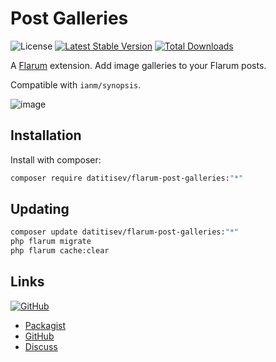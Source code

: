 # Post Galleries

![License](https://img.shields.io/badge/license-MIT-blue.svg) [![Latest Stable Version](https://img.shields.io/packagist/v/datitisev/flarum-post-galleries.svg)](https://packagist.org/packages/datitisev/flarum-post-galleries) [![Total Downloads](https://img.shields.io/packagist/dt/datitisev/flarum-post-galleries.svg)](https://packagist.org/packages/datitisev/flarum-post-galleries)

A [Flarum](http://flarum.org) extension. Add image galleries to your Flarum posts.

Compatible with `ianm/synopsis`.

![image](https://user-images.githubusercontent.com/6401250/156472658-1a268223-f037-479f-ba73-384bc582904a.png)


## Installation

Install with composer:

```sh
composer require datitisev/flarum-post-galleries:"*"
```

## Updating

```sh
composer update datitisev/flarum-post-galleries:"*"
php flarum migrate
php flarum cache:clear
```

## Links

[![GitHub](https://img.shields.io/badge/donate-datitisev-ea4aaa?style=for-the-badge&logo=github)](https://datitisev.me/donate/github)

- [Packagist](https://packagist.org/packages/datitisev/flarum-post-galleries)
- [GitHub](https://github.com/datitisev/flarum-post-galleries)
- [Discuss](https://discuss.flarum.org/d/30295)
